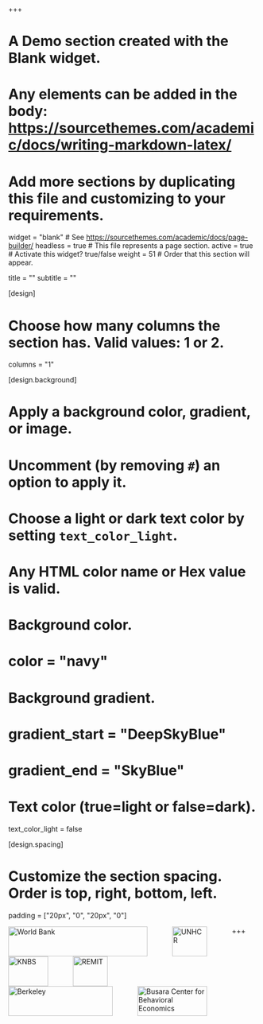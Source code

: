 +++
# A Demo section created with the Blank widget.
# Any elements can be added in the body: https://sourcethemes.com/academic/docs/writing-markdown-latex/
# Add more sections by duplicating this file and customizing to your requirements.

widget = "blank"  # See https://sourcethemes.com/academic/docs/page-builder/
headless = true  # This file represents a page section.
active = true  # Activate this widget? true/false
weight = 51  # Order that this section will appear.

title = ""
subtitle = ""
  
[design]
  # Choose how many columns the section has. Valid values: 1 or 2.
  columns = "1"

[design.background]
  # Apply a background color, gradient, or image.
  #   Uncomment (by removing `#`) an option to apply it.
  #   Choose a light or dark text color by setting `text_color_light`.
  #   Any HTML color name or Hex value is valid.

  # Background color.
  # color = "navy"
  
  # Background gradient.
  # gradient_start = "DeepSkyBlue"
  # gradient_end = "SkyBlue"
  
  # Text color (true=light or false=dark).
  text_color_light = false

[design.spacing]
  # Customize the section spacing. Order is top, right, bottom, left.
  padding = ["20px", "0", "20px", "0"]

+++
<img src="/img/logos/WB logo 1.png"
     alt="World Bank"
     style="float: left; margin-right: 50px; height:60px; width:280px" />
<img src="/img/logos/UNHCR logo 1.png"
     alt="UNHCR"
     style="float: left; margin-right: 50px; height:60px; width:70px" />
<img src="/img/logos/KNBS logo.jpg"
     alt="KNBS"
     style="float: left; margin-right: 50px; height:60px; width:80px" />
<img src="/img/logos/Remit logo.png"
     alt="REMIT"
     style="float: left; margin-right: 50px; height:60px; width:70px" />
<img src="/img/logos/Berkeley logo.png"
     alt="Berkeley"
     style="float: left; margin-right: 50px; height:60px; width:210px" />
<img src="/img/logos/Busara logo.png"
     alt="Busara Center for Behavioral Economics"
     style="float: left; margin-right: 50px; height:60px; width:140px" />